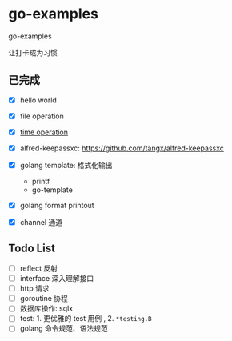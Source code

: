 # go-examples
go-examples

让打卡成为习惯

## 已完成
+ [x] hello world
+ [x] file operation
+ [x] [time operation](03-timeinfo/timeinfo.go)
+ [x] alfred-keepassxc: https://github.com/tangx/alfred-keepassxc
+ [x] golang template: 格式化输出
  + printf
  + go-template
+ [x] golang format printout
+ [x] channel 通道


## Todo List

+ [ ] reflect 反射
+ [ ] interface 深入理解接口
+ [ ] http 请求
+ [ ] goroutine 协程
+ [ ] 数据库操作: sqlx
+ [ ] test: 1. 更优雅的 test 用例 , 2. `*testing.B`
+ [ ] golang 命令规范、语法规范